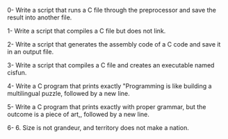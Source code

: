 0- Write a script that runs a C file through the preprocessor and save the result into another file.

1- Write a script that compiles a C file but does not link.

2- Write a script that generates the assembly code of a C code and save it in an output file.

3- Write a script that compiles a C file and creates an executable named cisfun.

4- Write a C program that prints exactly "Programming is like building a multilingual puzzle, followed by a new line.

5- Write a C program that prints exactly with proper grammar, but the outcome is a piece of art,, followed by a new line.

6- 6. Size is not grandeur, and territory does not make a nation.
